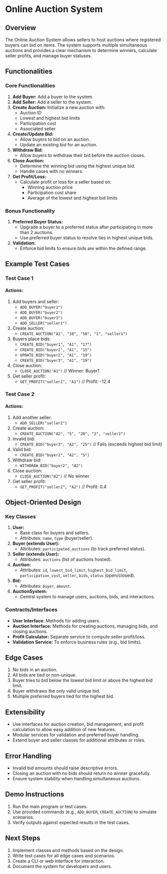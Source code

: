 # Online Auction System

## Overview
The Online Auction System allows sellers to host auctions where registered buyers can bid on items. The system supports multiple simultaneous auctions and provides a clear mechanism to determine winners, calculate seller profits, and manage buyer statuses.

## Functionalities

### Core Functionalities
1. **Add Buyer:** Add a buyer to the system.
2. **Add Seller:** Add a seller to the system.
3. **Create Auction:** Initialize a new auction with:
   - Auction ID
   - Lowest and highest bid limits
   - Participation cost
   - Associated seller
4. **Create/Update Bid:**
   - Allow buyers to bid on an auction.
   - Update an existing bid for an auction.
5. **Withdraw Bid:**
   - Allow buyers to withdraw their bid before the auction closes.
6. **Close Auction:**
   - Determine the winning bid using the highest unique bid.
   - Handle cases with no winners.
7. **Get Profit/Loss:**
   - Calculate profit or loss for a seller based on:
     - Winning auction price
     - Participation cost share
     - Average of the lowest and highest bid limits

### Bonus Functionality
1. **Preferred Buyer Status:**
   - Upgrade a buyer to a preferred status after participating in more than 2 auctions.
   - Use preferred buyer status to resolve ties in highest unique bids.
2. **Validation:**
   - Enforce bid limits to ensure bids are within the defined range.

## Example Test Cases

### Test Case 1
#### Actions:
1. Add buyers and seller:
   - `ADD_BUYER("buyer1")`
   - `ADD_BUYER("buyer2")`
   - `ADD_BUYER("buyer3")`
   - `ADD_SELLER("seller1")`
2. Create auction:
   - `CREATE_AUCTION("A1", "10", "50", "1", "seller1")`
3. Buyers place bids:
   - `CREATE_BID("buyer1", "A1", "17")`
   - `CREATE_BID("buyer2", "A1", "15")`
   - `UPDATE_BID("buyer2", "A1", "19")`
   - `CREATE_BID("buyer3", "A1", "19")`
4. Close auction:
   - `CLOSE_AUCTION("A1")` // Winner: Buyer1
5. Get seller profit:
   - `GET_PROFIT("seller1", "A1")` // Profit: -12.4

### Test Case 2
#### Actions:
1. Add another seller:
   - `ADD_SELLER("seller2")`
2. Create auction:
   - `CREATE_AUCTION("A2", "5", "20", "2", "seller2")`
3. Invalid bid:
   - `CREATE_BID("buyer3", "A2", "25")` // Fails (exceeds highest bid limit)
4. Valid bid:
   - `CREATE_BID("buyer2", "A2", "5")`
5. Withdraw bid:
   - `WITHDRAW_BID("buyer2", "A2")`
6. Close auction:
   - `CLOSE_AUCTION("A2")` // No winner
7. Get seller profit:
   - `GET_PROFIT("seller2", "A2")` // Profit: 0.4

## Object-Oriented Design

### Key Classes
1. **User:**
   - Base class for buyers and sellers.
   - Attributes: `name`, `type` (buyer/seller).
2. **Buyer (extends User):**
   - Attributes: `participated_auctions` (to track preferred status).
3. **Seller (extends User):**
   - Attributes: `auctions` (list of auctions hosted).
4. **Auction:**
   - Attributes: `id`, `lowest_bid_limit`, `highest_bid_limit`, `participation_cost`, `seller`, `bids`, `status` (open/closed).
5. **Bid:**
   - Attributes: `buyer`, `amount`.
6. **AuctionSystem:**
   - Central system to manage users, auctions, bids, and interactions.

### Contracts/Interfaces
- **User Interface:** Methods for adding users.
- **Auction Interface:** Methods for creating auctions, managing bids, and closing auctions.
- **Profit Calculator:** Separate service to compute seller profit/loss.
- **Validation Service:** To enforce business rules (e.g., bid limits).

## Edge Cases
1. No bids in an auction.
2. All bids are tied or non-unique.
3. Buyer tries to bid below the lowest bid limit or above the highest bid limit.
4. Buyer withdraws the only valid unique bid.
5. Multiple preferred buyers tied for the highest bid.

## Extensibility
- Use interfaces for auction creation, bid management, and profit calculation to allow easy addition of new features.
- Modular services for validation and preferred buyer handling.
- Extend buyer and seller classes for additional attributes or roles.

## Error Handling
- Invalid bid amounts should raise descriptive errors.
- Closing an auction with no bids should return no winner gracefully.
- Ensure system stability when handling simultaneous auctions.

## Demo Instructions
1. Run the main program or test cases.
2. Use provided commands (e.g., `ADD_BUYER`, `CREATE_AUCTION`) to simulate scenarios.
3. Verify outputs against expected results in the test cases.

## Next Steps
1. Implement classes and methods based on the design.
2. Write test cases for all edge cases and scenarios.
3. Create a CLI or web interface for interaction.
4. Document the system for developers and users.

